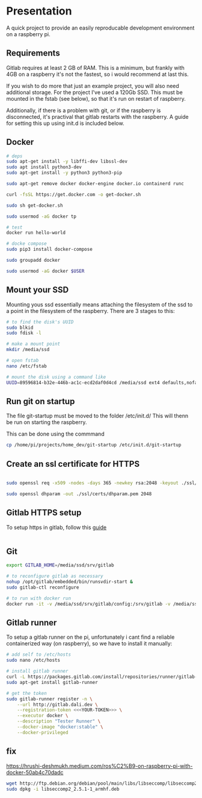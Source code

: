 # Presentation

A quick project to provide an easily reproducable development environment on a raspberry pi.

## Requirements

Gitlab requires at least 2 GB of RAM.  This is a minimum, but frankly with 4GB on a raspberry it's not the fastest, so i would recommend at last this.

If you wish to do more that just an example project, you will also need additional storage.  For the project I've used a 120Gb SSD.  This must be mounted in the fstab (see below), so that it's run on restart of raspberry.

Additionally, if there is a problem with git, or if the raspberry is disconnected, it's practival that gitlab restarts with the raspberry.  A guide for setting this up using init.d is included below.

## Docker

```bash
# deps
sudo apt-get install -y libffi-dev libssl-dev
sudo apt install python3-dev
sudo apt-get install -y python3 python3-pip

sudo apt-get remove docker docker-engine docker.io containerd runc

curl -fsSL https://get.docker.com -o get-docker.sh

sudo sh get-docker.sh

sudo usermod -aG docker tp

# test
docker run hello-world

# docke compose
sudo pip3 install docker-compose

sudo groupadd docker

sudo usermod -aG docker $USER
```

## Mount your SSD

Mounting yous ssd essentially means attaching the filesystem of the ssd to a point in the filesystem of the raspberry.  There are 3 stages to this:

```bash
# to find the disk's UUID
sudo blkid
sudo fdisk -l

# make a mount point
mkdir /media/ssd

# open fstab
nano /etc/fstab

# mount the disk using a command like
UUID=89596814-b32e-446b-ac1c-ecd2daf0d4cd /media/ssd ext4 defaults,nofail 0 0
```

## Run git on startup

The file git-startup must be moved to the folder /etc/init.d/ This will thenn be run on starting the raspberry.

This can be done using the commmand 

```bash
cp /home/pi/projects/home_dev/git-startup /etc/init.d/git-startup
```

## Create an ssl certificate for HTTPS

```bash

sudo openssl req -x509 -nodes -days 365 -newkey rsa:2048 -keyout ./ssl/private/nginx-selfsigned.key -out ./ssl/certs/nginx-selfsigned.crt

sudo openssl dhparam -out ./ssl/certs/dhparam.pem 2048
```
## Gitlab HTTPS setup

To setup https in gitlab, follow this [guide](https://gitlab.com/gitlab-org/omnibus-gitlab/-/blob/master/doc/settings/nginx.md#enable-https)

```bash

```

## Git

```bash
export GITLAB_HOME=/media/ssd/srv/gitlab

# to reconfigure gitlab as necessary
nohup /opt/gitlab/embedded/bin/runsvdir-start &
sudo gitlab-ctl reconfigure

# to run with docker run
docker run -it -v /media/ssd/srv/gitlab/config:/srv/gitlab -v /media/ssd/srv/gitlab/logs:/var/log/gitlab -v /media/ssd/srv/gitlab/data:/var/opt/gitlab  ulm0/gitlab:12.10.0 /bin/bash
```

## Gitlab runner

To setup a gitlab runner on the pi, unfortunately i cant find a reliable containerized way (on raspberry), so we have to install it manually:

```bash
# add self to /etc/hosts
sudo nano /etc/hosts

# install gitlab runner
curl -L https://packages.gitlab.com/install/repositories/runner/gitlab-runner/script.deb.sh | sudo bash
sudo apt-get install gitlab-runner

# get the token
sudo gitlab-runner register -n \
    --url http://gitlab.dali.dev \
    --registration-token <<<YOUR-TOKEN>>> \
    --executor docker \
    --description "Tester Runner" \
    --docker-image "docker:stable" \
    --docker-privileged
```

## fix

https://hrushi-deshmukh.medium.com/ros%C2%B9-on-raspberry-pi-with-docker-50ab4c70dadc

```bash
wget http://ftp.debian.org/debian/pool/main/libs/libseccomp/libseccomp2_2.5.1-1_armhf.deb
sudo dpkg -i libseccomp2_2.5.1-1_armhf.deb 
```

